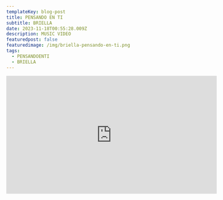 ```yaml
---
templateKey: blog-post
title: PENSANDO EN TI
subtitle: BRIELLA
date: 2023-11-18T00:55:28.009Z
description: MUSIC VIDEO
featuredpost: false
featuredimage: /img/briella-pensando-en-ti.png
tags:
  - PENSANDOENTI
  - BRIELLA
---
```

<iframe width="560" height="315" src="https://www.youtube.com/embed/eN30jhfqCX8?si=jmiFppe1s-T2xUIy" title="YouTube video player" frameborder="0" allow="accelerometer; autoplay; clipboard-write; encrypted-media; gyroscope; picture-in-picture; web-share" allowfullscreen></iframe>